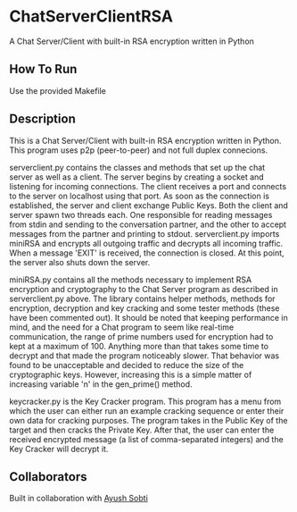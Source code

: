 ChatServerClientRSA
===================

A Chat Server/Client with built-in RSA encryption written in Python

How To Run
----------

Use the provided Makefile

Description
------------

This is a Chat Server/Client with built-in RSA encryption written in Python. This program uses p2p (peer-to-peer) and not full duplex connecions.

serverclient.py contains the classes and methods that set up the chat server as well as a client. The server begins by creating a socket and listening for incoming connections. The client receives a port and connects to the server on localhost using that port. As soon as the connection is established, the server and client exchange Public Keys. Both the client and server spawn two threads each. One responsible for reading messages from stdin and sending to the conversation partner, and the other to accept messages from the partner and printing to stdout. serverclient.py imports miniRSA and encrypts all outgoing traffic and decrypts all incoming traffic. When a message 'EXIT' is received, the connection is closed. At this point, the server also shuts down the server.

miniRSA.py contains all the methods necessary to implement RSA encryption and cryptography to the Chat Server program as described in serverclient.py above. The library contains helper methods, methods for encryption, decryption and key cracking and some tester methods (these have been commented out). It should be noted that keeping performance in mind, and the need for a Chat program to seem like real-time communication, the range of prime numbers used for encryption had to kept at a maximum of 100. Anything more than that takes some time to decrypt and that made the program noticeably slower. That behavior was found to be unacceptable and decided to reduce the size of the cryptographic keys. However, increasing this is a simple matter of increasing variable 'n' in the gen_prime() method.

keycracker.py is the Key Cracker program. This program has a menu from which the user can either run an example cracking sequence or enter their own data for cracking purposes. The program takes in the Public Key of the target and then cracks the Private Key. After that, the user can enter the received encrypted message (a list of comma-separated integers) and the Key Cracker will decrypt it.

Collaborators
-------------

Built in collaboration with [Ayush Sobti](http://github.com/xbonez)

